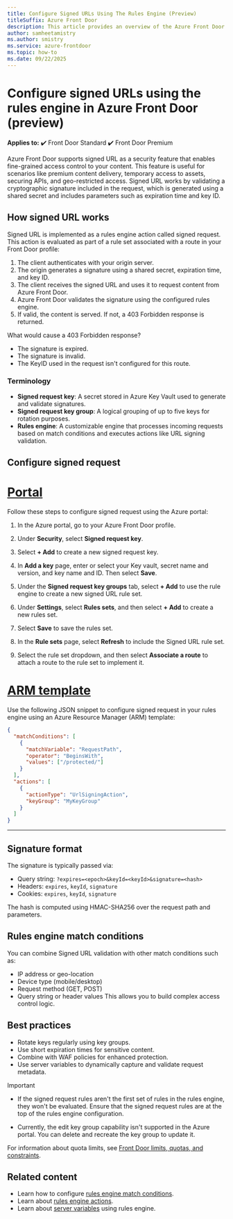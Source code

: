 ```yaml
---
title: Configure Signed URLs Using The Rules Engine (Preview)
titleSuffix: Azure Front Door
description: This article provides an overview of the Azure Front Door signed URL feature.
author: samheetamistry
ms.author: smistry
ms.service: azure-frontdoor
ms.topic: how-to
ms.date: 09/22/2025
---
```


# Configure signed URLs using the rules engine in Azure Front Door (preview)

**Applies to:** :heavy_check_mark: Front Door Standard :heavy_check_mark: Front Door Premium

Azure Front Door supports signed URL as a security feature that enables fine-grained access control to your content. This feature is useful for scenarios like premium content delivery, temporary access to assets, securing APIs, and geo-restricted access. Signed URL works by validating a cryptographic signature included in the request, which is generated using a shared secret and includes parameters such as expiration time and key ID.

## How signed URL works

Signed URL is implemented as a rules engine action called signed request. This action is evaluated as part of a rule set associated with a route in your Front Door profile:

1. The client authenticates with your origin server.
1. The origin generates a signature using a shared secret, expiration time, and key ID.
1. The client receives the signed URL and uses it to request content from Azure Front Door.
1. Azure Front Door validates the signature using the configured rules engine.
1. If valid, the content is served. If not, a 403 Forbidden response is returned.

What would cause a 403 Forbidden response?

- The signature is expired.
- The signature is invalid.
- The KeyID used in the request isn't configured for this route.

### Terminology

* **Signed request key**: A secret stored in Azure Key Vault used to generate and validate signatures.
* **Signed request key group**: A logical grouping of up to five keys for rotation purposes.
* **Rules engine**: A customizable engine that processes incoming requests based on match conditions and executes actions like URL signing validation.

## Configure signed request

# [**Portal**](#tab/portal)

Follow these steps to configure signed request using the Azure portal:

1. In the Azure portal, go to your Azure Front Door profile.

1. Under **Security**, select **Signed request key**.

1. Select **+ Add** to create a new signed request key.

1. In **Add a key** page, enter or select your Key vault, secret name and version, and key name and ID. Then select **Save**.

1. Under the **Signed request key groups** tab, select **+ Add** to use the rule engine to create a new signed URL rule set.

1. Under **Settings**, select **Rules sets**, and then select **+ Add** to create a new rules set.

1. Select **Save** to save the rules set.

1. In the **Rule sets** page, select **Refresh** to include the Signed URL rule set.

1. Select the rule set dropdown, and then select **Associate a route** to attach a route to the rule set to implement it.

# [**ARM template**](#tab/arm)

Use the following JSON snippet to configure signed request in your rules engine using an Azure Resource Manager (ARM) template:

```json
{
  "matchConditions": [
    {
      "matchVariable": "RequestPath",
      "operator": "BeginsWith",
      "values": ["/protected/"]
    }
  ],
  "actions": [
    {
      "actionType": "UrlSigningAction",
      "keyGroup": "MyKeyGroup"
    }
  ]
}
```

---

## Signature format

The signature is typically passed via:

- Query string: `?expires=<epoch>&keyId=<keyId>&signature=<hash>`
- Headers: `expires`, `keyId`, `signature`
- Cookies: `expires`, `keyId`, `signature`

The hash is computed using HMAC-SHA256 over the request path and parameters.

## Rules engine match conditions

You can combine Signed URL validation with other match conditions such as:

- IP address or geo-location
- Device type (mobile/desktop)
- Request method (GET, POST)
- Query string or header values
This allows you to build complex access control logic.

## Best practices

- Rotate keys regularly using key groups.
- Use short expiration times for sensitive content.
- Combine with WAF policies for enhanced protection.
- Use server variables to dynamically capture and validate request metadata.

> [!IMPORTANT]
> - If the signed request rules aren't the first set of rules in the rules engine, they won't be evaluated. Ensure that the signed request rules are at the top of the rules engine configuration.
>
> - Currently, the edit key group capability isn't supported in the Azure portal. You can delete and recreate the key group to update it.

For information about quota limits, see [Front Door limits, quotas, and constraints](/azure/azure-resource-manager/management/azure-subscription-service-limits#azure-front-door-standard-and-premium-service-limits).

## Related content

- Learn how to configure [rules engine match conditions](/azure/frontdoor/rules-match-conditions).
- Learn about [rules engine actions](/azure/frontdoor/front-door-rules-engine-actions).
- Learn about [server variables](/azure/frontdoor/rule-set-server-variables) using rules engine.
